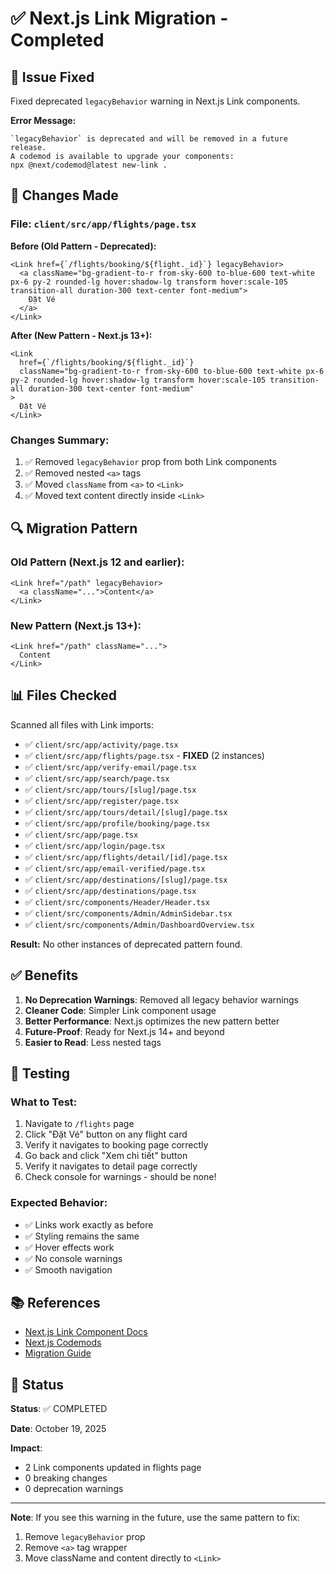 # ✅ Next.js Link Migration - Completed

## 🎯 Issue Fixed

Fixed deprecated `legacyBehavior` warning in Next.js Link components.

**Error Message:**

```
`legacyBehavior` is deprecated and will be removed in a future release.
A codemod is available to upgrade your components:
npx @next/codemod@latest new-link .
```

## 📝 Changes Made

### File: `client/src/app/flights/page.tsx`

**Before (Old Pattern - Deprecated):**

```tsx
<Link href={`/flights/booking/${flight._id}`} legacyBehavior>
  <a className="bg-gradient-to-r from-sky-600 to-blue-600 text-white px-6 py-2 rounded-lg hover:shadow-lg transform hover:scale-105 transition-all duration-300 text-center font-medium">
    Đặt Vé
  </a>
</Link>
```

**After (New Pattern - Next.js 13+):**

```tsx
<Link
  href={`/flights/booking/${flight._id}`}
  className="bg-gradient-to-r from-sky-600 to-blue-600 text-white px-6 py-2 rounded-lg hover:shadow-lg transform hover:scale-105 transition-all duration-300 text-center font-medium"
>
  Đặt Vé
</Link>
```

### Changes Summary:

1. ✅ Removed `legacyBehavior` prop from both Link components
2. ✅ Removed nested `<a>` tags
3. ✅ Moved `className` from `<a>` to `<Link>`
4. ✅ Moved text content directly inside `<Link>`

## 🔍 Migration Pattern

### Old Pattern (Next.js 12 and earlier):

```tsx
<Link href="/path" legacyBehavior>
  <a className="...">Content</a>
</Link>
```

### New Pattern (Next.js 13+):

```tsx
<Link href="/path" className="...">
  Content
</Link>
```

## 📊 Files Checked

Scanned all files with Link imports:

- ✅ `client/src/app/activity/page.tsx`
- ✅ `client/src/app/flights/page.tsx` - **FIXED** (2 instances)
- ✅ `client/src/app/verify-email/page.tsx`
- ✅ `client/src/app/search/page.tsx`
- ✅ `client/src/app/tours/[slug]/page.tsx`
- ✅ `client/src/app/register/page.tsx`
- ✅ `client/src/app/tours/detail/[slug]/page.tsx`
- ✅ `client/src/app/profile/booking/page.tsx`
- ✅ `client/src/app/page.tsx`
- ✅ `client/src/app/login/page.tsx`
- ✅ `client/src/app/flights/detail/[id]/page.tsx`
- ✅ `client/src/app/email-verified/page.tsx`
- ✅ `client/src/app/destinations/[slug]/page.tsx`
- ✅ `client/src/app/destinations/page.tsx`
- ✅ `client/src/components/Header/Header.tsx`
- ✅ `client/src/components/Admin/AdminSidebar.tsx`
- ✅ `client/src/components/Admin/DashboardOverview.tsx`

**Result:** No other instances of deprecated pattern found.

## ✅ Benefits

1. **No Deprecation Warnings**: Removed all legacy behavior warnings
2. **Cleaner Code**: Simpler Link component usage
3. **Better Performance**: Next.js optimizes the new pattern better
4. **Future-Proof**: Ready for Next.js 14+ and beyond
5. **Easier to Read**: Less nested tags

## 🧪 Testing

### What to Test:

1. Navigate to `/flights` page
2. Click "Đặt Vé" button on any flight card
3. Verify it navigates to booking page correctly
4. Go back and click "Xem chi tiết" button
5. Verify it navigates to detail page correctly
6. Check console for warnings - should be none!

### Expected Behavior:

- ✅ Links work exactly as before
- ✅ Styling remains the same
- ✅ Hover effects work
- ✅ No console warnings
- ✅ Smooth navigation

## 📚 References

- [Next.js Link Component Docs](https://nextjs.org/docs/app/api-reference/components/link)
- [Next.js Codemods](https://nextjs.org/docs/app/building-your-application/upgrading/codemods#remove-a-tags-from-link-components)
- [Migration Guide](https://nextjs.org/docs/messages/link-legacy-behavior)

## 🚀 Status

**Status**: ✅ COMPLETED

**Date**: October 19, 2025

**Impact**:

- 2 Link components updated in flights page
- 0 breaking changes
- 0 deprecation warnings

---

**Note**: If you see this warning in the future, use the same pattern to fix:

1. Remove `legacyBehavior` prop
2. Remove `<a>` tag wrapper
3. Move className and content directly to `<Link>`
